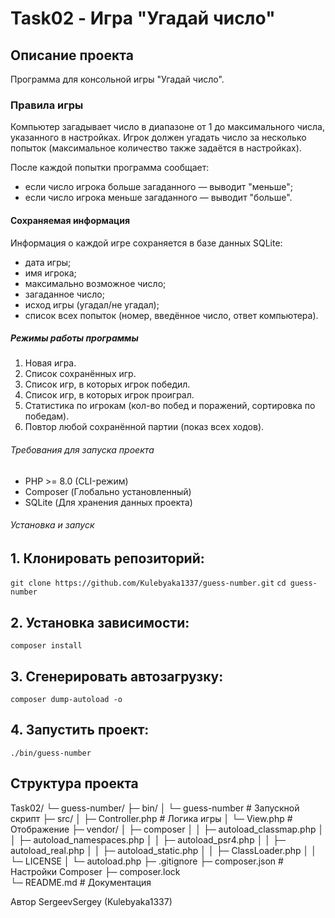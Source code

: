 # Task02 - Игра "Угадай число"

## Описание проекта
Программа для консольной игры "Угадай число".

### Правила игры

Компьютер загадывает число в диапазоне от 1 до максимального числа, указанного в настройках.
Игрок должен угадать число за несколько попыток (максимальное количество также задаётся в настройках).

После каждой попытки программа сообщает:
* если число игрока больше загаданного — выводит "меньше";
* если число игрока меньше загаданного — выводит "больше".

#### Сохраняемая информация

Информация о каждой игре сохраняется в базе данных SQLite:
* дата игры;
* имя игрока;
* максимально возможное число;
* загаданное число;
* исход игры (угадал/не угадал);
* список всех попыток (номер, введённое число, ответ компьютера).

##### Режимы работы программы
1. Новая игра.
2. Список сохранённых игр.
3. Список игр, в которых игрок победил.
4. Список игр, в которых игрок проиграл.
5. Статистика по игрокам (кол-во побед и поражений, сортировка по победам).
6. Повтор любой сохранённой партии (показ всех ходов).

###### Требования для запуска проекта
* PHP >= 8.0 (CLI-режим)
* Composer (Глобально установленный)
* SQLite (Для хранения данных проекта)

###### Установка и запуск

## 1. Клонировать репозиторий:
`git clone https://github.com/Kulebyaka1337/guess-number.git`
`cd guess-number`

## 2. Установка зависимости:
`composer install`

## 3. Сгенерировать автозагрузку:
`composer dump-autoload -o`

## 4. Запустить проект:
`./bin/guess-number`

## Структура проекта
Task02/
 └─ guess-number/
     ├─ bin/
     │  └─ guess-number         # Запускной скрипт
     ├─ src/
     │  ├─ Controller.php       # Логика игры
     │  └─ View.php             # Отображение
     ├─ vendor/
     │  ├─ composer
     │  │   ├─ autoload_classmap.php
     │  │   ├─ autoload_namespaces.php
     │  │   ├─ autoload_psr4.php
     │  │   ├─ autoload_real.php
     │  │   ├─ autoload_static.php
     │  │   ├─ ClassLoader.php
     │  │   └─ LICENSE
     │  └─ autoload.php
     ├─ .gitignore
     ├─ composer.json           # Настройки Composer
     ├─ composer.lock           
     └─ README.md               # Документация
	 
Автор
SergeevSergey (Kulebyaka1337)
